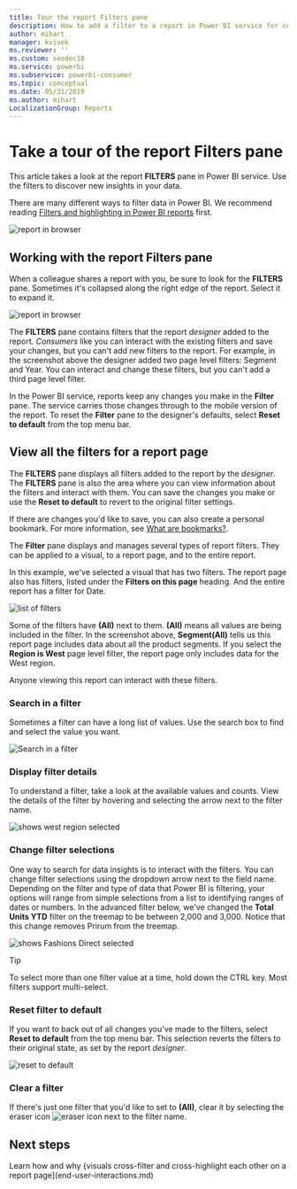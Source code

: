 ```yaml
---
title: Tour the report Filters pane
description: How to add a filter to a report in Power BI service for consumers
author: mihart
manager: kvivek
ms.reviewer: ''
ms.custom: seodec18
ms.service: powerbi
ms.subservice: powerbi-consumer
ms.topic: conceptual
ms.date: 05/31/2019
ms.author: mihart
LocalizationGroup: Reports
---
```


# Take a tour of the report Filters pane

This article takes a look at the report **FILTERS** pane in Power BI service. Use the filters to discover new insights in your data.

There are many different ways to filter data in Power BI. We recommend reading [Filters and highlighting in Power BI reports](../power-bi-reports-filters-and-highlighting.md) first.

![report in browser](media/end-user-report-filter/power-bi-browser-new2.png)

## Working with the report Filters pane

When a colleague shares a report with you, be sure to look for the **FILTERS** pane. Sometimes it's collapsed along the right edge of the report. Select it to expand it.

![report in browser](media/end-user-report-filter/power-bi-filter-pane.png)

The **FILTERS** pane contains filters that the report *designer* added to the report. *Consumers* like you can interact with the existing filters and save your changes, but you can't add new filters to the report. For example, in the screenshot above the designer added two page level filters: Segment and Year. You can interact and change these filters, but you can't add a third page level filter.

In the Power BI service, reports keep any changes you make in the **Filter** pane. The service carries those changes through to the mobile version of the report. To reset the **Filter** pane to the designer's defaults, select **Reset to default** from the top menu bar.

## View all the filters for a report page

The **FILTERS** pane displays all filters added to the report by the *designer*. The **FILTERS** pane is also the area where you can view information about the filters and interact with them. You can save the changes you make or use the **Reset to default** to revert to the original filter settings.

If there are changes you'd like to save, you can also create a personal bookmark.  For more information, see [What are bookmarks?](end-user-bookmarks.md).

The **Filter** pane displays and manages several types of report filters. They can be applied to a visual, to a report page, and to the entire report.

In this example, we've selected a visual that has two filters. The report page also has filters, listed under the **Filters on this page** heading. And the entire report has a filter for Date.

![list of filters](media/end-user-report-filter/power-bi-all-filters2.png)

Some of the filters have **(All)** next to them. **(All)** means all values are being included in the filter. In the screenshot above, **Segment(All)** tells us this report page includes data about all the product segments. If you select the **Region is West** page level filter, the report page only includes data for the West region.

Anyone viewing this report can interact with these filters.

### Search in a filter

Sometimes a filter can have a long list of values. Use the search box to find and select the value you want.

![Search in a filter](media/end-user-report-filter/power-bi-fiter-search.png)

### Display filter details

To understand a filter, take a look at the available values and counts.  View the details of the filter by hovering and selecting the arrow next to the filter name.
  
![shows west region selected](media/end-user-report-filter/power-bi-expand-filter.png)

### Change filter selections

One way to search for data insights is to interact with the filters. You can change filter selections using the dropdown arrow next to the field name.  Depending on the filter and type of data that Power BI is filtering, your options will range from simple selections from a list to identifying ranges of dates or numbers. In the advanced filter below, we've changed the **Total Units YTD** filter on the treemap to be between 2,000 and 3,000. Notice that this change removes Prirum from the treemap.
  
![shows Fashions Direct selected](media/end-user-report-filter/power-bi-filter-treemap.png)

> [!TIP]
> To select more than one filter value at a time, hold down the CTRL key. Most filters support multi-select.

### Reset filter to default

If you want to back out of all changes you've made to the filters, select **Reset to default** from the top menu bar.  This selection reverts the filters to their original state, as set by the report *designer*.

![reset to default](media/end-user-report-filter/power-bi-reset-to-default.png)

### Clear a filter

If there's just one filter that you'd like to set to **(All)**, clear it by selecting the eraser icon ![ eraser icon ](media/end-user-report-filter/power-bi-eraser-icon.png) next to the filter name.
  
<!--  too much detail for consumers

## Types of filters: text field filters
### List mode
Ticking a checkbox either selects or deselects the value. The **All** checkbox can be used to toggle the state of all checkboxes on or off. The checkboxes represent all the available values for that field.  As you adjust the filter, the restatement updates to reflect your choices. 

![list mode filter](media/end-user-report-filter/power-bi-restatement-new.png)

Note how the restatement now says "is Mar, Apr or May".

### Advanced mode
Select **Advanced Filtering** to switch to advanced mode. Use the dropdown controls and text boxes to identify which fields to include. By choosing between **And** and **Or**, you can build complex filter expressions. Select the **Apply Filter** button when you've set the values you want.  

![advanced mode](media/end-user-report-filter/power-bi-advanced.png)

## Types of filters: numeric field filters
### List mode
If the values are finite, selecting the field name displays a list.  See **Text field filters** &gt; **List mode** above for help using checkboxes.   

### Advanced mode
If the values are infinite or represent a range, selecting the field name opens the advanced filter mode. Use the dropdown and text boxes to specify a range of values that you want to see. 

![advanced filter](media/end-user-report-filter/power-bi-dropdown-and-text.png)

By choosing between **And** and **Or**, you can build complex filter expressions. Select the **Apply Filter** button when you've set the values you want.

## Types of filters: date and time
### List mode
If the values are finite, selecting the field name displays a list.  See **Text field filters** &gt; **List mode** above for help using checkboxes.   

### Advanced mode
If the field values represent date or time, you can specify a start/end time when using Date/Time filters.  

![datetime filter](media/end-user-report-filter/pbi_date-time-filters.png)

-->

## Next steps

Learn how and why {visuals cross-filter and cross-highlight each other on a report page](end-user-interactions.md)